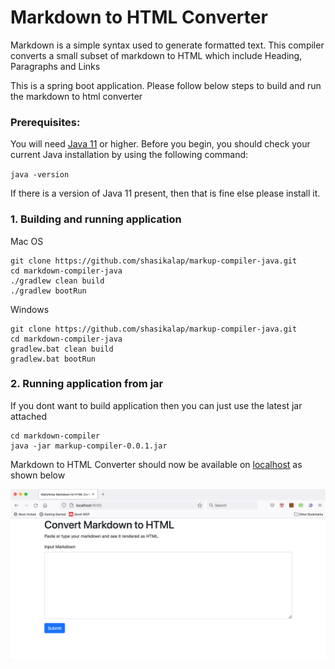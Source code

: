 # Markdown to HTML Converter
Markdown is a simple syntax used to generate formatted text. This compiler converts a small subset of markdown to HTML which include Heading, Paragraphs and Links

This is a spring boot application. Please follow below steps to build and run the markdown to html converter

### Prerequisites: 
You will need [Java 11](https://www.java.com/en/) or higher. Before you begin, you should check your current Java installation by using the following command:

`java -version`

If there is a version of Java 11 present, then that is fine else please install it.

### 1. Building and running application

Mac OS
```
git clone https://github.com/shasikalap/markup-compiler-java.git
cd markdown-compiler-java
./gradlew clean build
./gradlew bootRun
```

Windows
```
git clone https://github.com/shasikalap/markup-compiler-java.git
cd markdown-compiler-java
gradlew.bat clean build
gradlew.bat bootRun
```

### 2. Running application from jar
If you dont want to build application then you can just use the latest jar attached 

```
cd markdown-compiler
java -jar markup-compiler-0.0.1.jar
```

Markdown to HTML Converter should now be available on [localhost](http://localhost:8085) as shown below

![](MarkdownToHtmlConverter.png)

